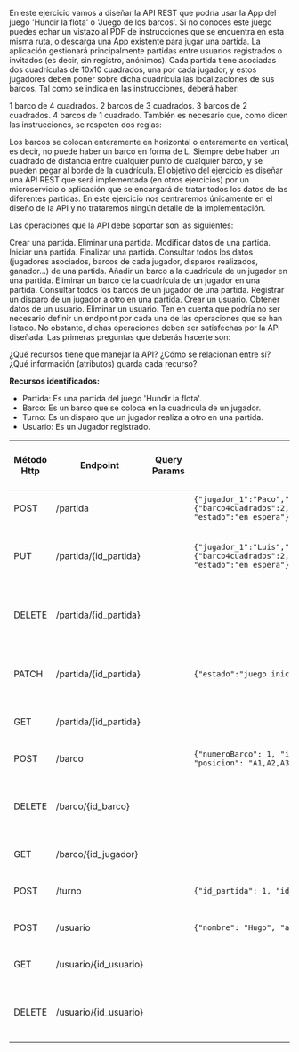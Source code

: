 En este ejercicio vamos a diseñar la API REST que podría usar la App del juego 'Hundir la flota' o 'Juego de los barcos'. Si no conoces este juego puedes echar un vistazo al PDF de instrucciones que se encuentra en esta misma ruta, o descarga una App existente para jugar una partida. La aplicación gestionará principalmente partidas entre usuarios registrados o invitados (es decir, sin registro, anónimos). Cada partida tiene asociadas dos cuadrículas de 10x10 cuadrados, una por cada jugador, y estos jugadores deben poner sobre dicha cuadrícula las localizaciones de sus barcos. Tal como se indica en las instrucciones, deberá haber:

1 barco de 4 cuadrados.
2 barcos de 3 cuadrados.
3 barcos de 2 cuadrados.
4 barcos de 1 cuadrado.
También es necesario que, como dicen las instrucciones, se respeten dos reglas:

Los barcos se colocan enteramente en horizontal o enteramente en vertical, es decir, no puede haber un barco en forma de L.
Siempre debe haber un cuadrado de distancia entre cualquier punto de cualquier barco, y se pueden pegar al borde de la cuadrícula.
El objetivo del ejercicio es diseñar una API REST que será implementada (en otros ejercicios) por un microservicio o aplicación que se encargará de tratar todos los datos de las diferentes partidas. En este ejercicio nos centraremos únicamente en el diseño de la API y no trataremos ningún detalle de la implementación.

Las operaciones que la API debe soportar son las siguientes:

Crear una partida.
Eliminar una partida.
Modificar datos de una partida.
Iniciar una partida.
Finalizar una partida.
Consultar todos los datos (jugadores asociados, barcos de cada jugador, disparos realizados, ganador...) de una partida.
Añadir un barco a la cuadrícula de un jugador en una partida.
Eliminar un barco de la cuadrícula de un jugador en una partida.
Consultar todos los barcos de un jugador de una partida.
Registrar un disparo de un jugador a otro en una partida.
Crear un usuario.
Obtener datos de un usuario.
Eliminar un usuario.
Ten en cuenta que podría no ser necesario definir un endpoint por cada una de las operaciones que se han listado. No obstante, dichas operaciones deben ser satisfechas por la API diseñada. Las primeras preguntas que deberás hacerte son:

¿Qué recursos tiene que manejar la API?
¿Cómo se relacionan entre sí?
¿Qué información (atributos) guarda cada recurso?

**Recursos identificados:**
- Partida: Es una partida del juego 'Hundir la flota'.
- Barco: Es un barco que se coloca en la cuadrícula de un jugador.
- Turno: Es un disparo que un jugador realiza a otro en una partida.
- Usuario: Es un Jugador registrado.


| Método Http  | Endpoint                     | Query Params | Cuerpo JSON de la petición                                                                                                                                              | Respuesta JSON de la petición                                                                                                                                                                                                                      | Códigos HTTP de respuesta posibles     |
|--------------|------------------------------|--------------|-------------------------------------------------------------------------------------------------------------------------------------------------------------------------|----------------------------------------------------------------------------------------------------------------------------------------------------------------------------------------------------------------------------------------------------|----------------------------------------|
| POST         | /partida                     |              | `{"jugador_1":"Paco","jugador_2":"hugo", "barcos":{"barco4cuadrados":2,"barcos3cuadrados":4,"barcos2cuadrados":6,"barcos1cuadrado":8}, "estado":"en espera"}`           | `{   "id_partida": 1, "operacion_realizada": "creacion de partida", "resultado": "exito" }`                                                                                                                                                        | 200 OK, 400 Bad Request                |
| PUT          | /partida/{id_partida}        |              | `{"jugador_1":"Luis","jugador_2":"hugo@gmail.com", "barcos":{"barco4cuadrados":2,"barcos3cuadrados":4,"barcos2cuadrados":6,"barcos1cuadrado":8}, "estado":"en espera"}` | `{   "operacion_realizada": "modificacion de partida", "resultado": "exito" }`                                                                                                                                                                     | 200 OK, 400 Bad Request, 404 Not Found |
| DELETE       | /partida/{id_partida}        |              |                                                                                                                                                                         | `{   "operacion_realizada": "eliminacion de partida", "resultado": "exito" }`                                                                                                                                                                      | 200 OK, 400 Bad Request, 404 Not Found |
| PATCH        | /partida/{id_partida}        |              | `{"estado":"juego iniciado"}`                                                                                                                                           | `{   "operacion_realizada": "inicio de partida", "resultado": "exito" }`                                                                                                                                                                           | 200 OK, 400 Bad Request, 404 Not Found |
| GET          | /partida/{id_partida}        |              |                                                                                                                                                                         | `{   "id_partida": 1, "jugador_1":"Paco","jugador_2":"hugo", "barcos":{"barco4cuadrados":2,"barcos3cuadrados":4,"barcos2cuadrados":6,"barcos1cuadrado":8}, "estado":"finalizada","ganador":"Luis", "duracion_de_partida":"30 minutos" }`           | 200 OK, 404 Not Found                  |
| POST         | /barco                       |              | `{"numeroBarco": 1, "id_jugador": "Paco", "tipo_barco": "barco4cuadrados", "posicion": "A1,A2,A3,A4"}`                                                                  | `{   "numeroBarco": 1, "operacion_realizada": "adicion de barco", "resultado": "exito" }`                                                                                                                                                          | 200 OK, 400 Bad Request                |
| DELETE       | /barco/{id_barco}            |              |                                                                                                                                                                         | `{   "operacion_realizada": "eliminacion de barco", "resultado": "exito" }`                                                                                                                                                                        | 200 OK, 400 Bad Request, 404 Not Found |
| GET          | /barco/{id_jugador}          |              |                                                                                                                                                                         | `{   "id_jugador": "Paco", "barcos":{"barco4cuadrados":2,"barcos3cuadrados":4,"barcos2cuadrados":6,"barcos1cuadrado":8} }`                                                                                                                         | 200 OK, 404 Not Found                  |
| POST         | /turno                       |              | `{"id_partida": 1, "id_jugador": "Paco", "posicion": "A1"}`                                                                                                             | `{   "id_turno": 1, "operacion_realizada": "disparo realizado", "resultado": "agua" }`                                                                                                                                                             | 200 OK, 400 Bad Request                |
| POST         | /usuario                     |              | `{"nombre": "Hugo", "apellido": "Mcpato", "email": "hugo@gmail.com"}`                                                                                                   | `{   "id_usuario": "hugo@gmail.com", "operacion_realizada": "creacion de usuario", "resultado": "exito" }`                                                                                                                                         | 200 OK, 400 Bad Request                |
| GET          | /usuario/{id_usuario}        |              |                                                                                                                                                                         | `{   "id_usuario": "hugo@gmail.com", "nombre": "Hugo", "apellido": "Mcpato"}`                                                                                                                                                                      | 200 OK, 404 Not Found                  |
| DELETE       | /usuario/{id_usuario}        |              |                                                                                                                                                                         | `{   "operacion_realizada": "eliminacion de usuario hugo@gmail.com", "resultado": "exito" }`                                                                                                                                                       | 200 OK, 400 Bad Request, 404 Not Found |